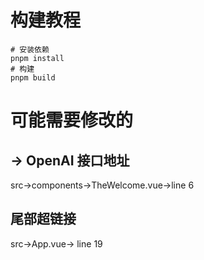 # 构建教程
```shell
# 安装依赖
pnpm install
# 构建
pnpm build
```
# 可能需要修改的
## -> OpenAI 接口地址
src->components->TheWelcome.vue->line 6

## 尾部超链接
src->App.vue-> line 19